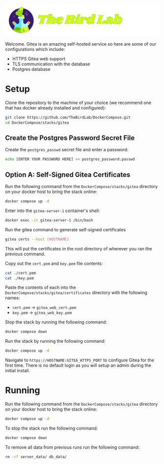 ![TheBirdLab](../../docs/imgs/thebirdlab_banner.png)

Welcome. Gitea is an amazing self-hosted service so here are some of our configurations which include:

- HTTPS Gitea web support
- TLS communication with the database
- Postgres database

# Setup

Clone the repository to the machine of your choice (we recommend one that has docker already installed and configured):

```bash
git clone https://github.com/TheBirdLab/DockerCompose.git
cd DockerCompose/stacks/gitea
```

## Create the Postgres Password Secret File

Create the `postgres_passwd` secret file and enter a password:

```bash
echo [ENTER YOUR PASSWORD HERE] >> postgres_password.passwd
```

## Option A: Self-Signed Gitea Certificates

Run the following command from the `DockerCompose/stacks/gitea` directory on your docker host to bring the stack online:

```bash
docker compose up -d
```

Enter into the `gitea-server-1` container's shell:

```bash
docker exec -it gitea-server-1 /bin/bash
```

Run the gitea command to generate self-signed certificates

```bash
gitea certs --host [HOSTNAME]
```

This will put the certificates in the root directory of wherever you ran the previous command.

Copy out the `cert.pem` and `key.pem` file contents:

```bash
cat ./cert.pem
cat ./key.pem
```

Paste the contents of each into the `DockerCompose/stacks/gitea/certificates` directory with the following names:

- `cert.pem` -> `gitea_web_cert.pem`
- `key.pem` -> `gitea_web_key.pem`

Stop the stack by running the following command:

```bash
docker compose down
```

Run the stack by running the following command:

```bash
docker compose up -d
```

Navigate to `https://HOSTNAME:GITEA_HTTPS_PORT` to configure Gitea for the first time. There is no default login as you will setup an admin during the initial install.

# Running

Run the following command from the `DockerCompose/stacks/gitea` directory on your docker host to bring the stack online:

```bash
docker compose up -d
```

To stop the stack run the following command:

```bash
docker compose down
```

To remove all data from previous runs run the following command:

```bash
rm -rf server_data/ db_data/
```